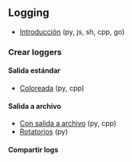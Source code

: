 ## Logging

- [Introducción](https://github.com/mondeja/fullstack/tree/master/backend/src/021-logs/intro) (py, js, sh, cpp, go)

### Crear loggers
#### Salida estándar
- [Coloreada](https://github.com/mondeja/fullstack/tree/master/backend/src/021-logs/stdout/color) (py, cpp)

#### Salida a archivo
- [Con salida a archivo](https://github.com/mondeja/fullstack/tree/master/backend/src/021-logs/fileout/basico) (py, cpp)
- [Rotatorios](https://github.com/mondeja/fullstack/tree/master/backend/src/021-logs/fileout/rotatorio) (py)

#### Compartir logs
